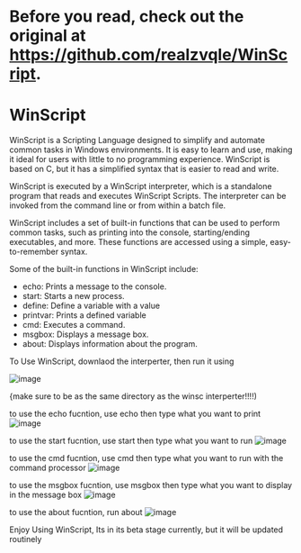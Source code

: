 # Before you read, check out the original at https://github.com/realzvqle/WinScript.

# WinScript

WinScript is a Scripting Language designed to simplify and automate common tasks in Windows environments. It is easy to learn and use, making it ideal for users with little to no programming experience. WinScript is based on C, but it has a simplified syntax that is easier to read and write.

WinScript is executed by a WinScript interpreter, which is a standalone program that reads and executes WinScript Scripts. The interpreter can be invoked from the command line or from within a batch file.

WinScript includes a set of built-in functions that can be used to perform common tasks, such as printing into the console, starting/ending executables, and more. These functions are accessed using a simple, easy-to-remember syntax.

Some of the built-in functions in WinScript include:

-    echo: Prints a message to the console.
-    start: Starts a new process.
-    define: Define a variable with a value
-    printvar: Prints a defined variable
-    cmd: Executes a command.
-    msgbox: Displays a message box.
-    about: Displays information about the program.

To Use WinScript, downlaod the interperter, then run it using

![image](https://user-images.githubusercontent.com/103849459/233812387-cad0cbbd-132b-4423-b4e7-636053e7a921.png)

{make sure to be as the same directory as the winsc interperter!!!!)

to use the echo fucntion, use echo then type what you want to print
![image](https://user-images.githubusercontent.com/103849459/233812449-03cb02d3-b0a8-4416-9fda-9bf89f61ae3b.png)

to use the start fucntion, use start then type what you want to run
![image](https://user-images.githubusercontent.com/103849459/233812458-fba78d94-abe1-40fd-bbee-60c5061a9a24.png)



to use the cmd fucntion, use cmd then type what you want to run with the command processor
![image](https://user-images.githubusercontent.com/103849459/233812477-f6c2f98f-f1d8-4e10-bc8e-80f460f01568.png)

to use the msgbox fucntion, use msgbox then type what you want to display in the message box
![image](https://user-images.githubusercontent.com/103849459/233812504-e252feb1-0274-43e0-96ab-81dbb8194082.png)


to use the about fucntion, run about
![image](https://user-images.githubusercontent.com/103849459/233812507-1c8ebb6c-7195-4d2e-a09a-e132665d1ef9.png)

Enjoy Using WinScript, Its in its beta stage currently, but it will be updated routinely





